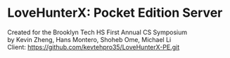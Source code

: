 # LoveHunterX: Pocket Edition Server

Created for the Brooklyn Tech HS First Annual CS Symposium <br/>
by Kevin Zheng, Hans Montero, Shoheb Ome, Michael Li<br/>
Client: https://github.com/kevtehpro35/LoveHunterX-PE.git
